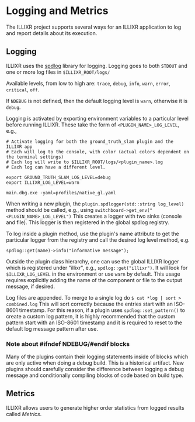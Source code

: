 # Logging and Metrics

The ILLIXR project supports several ways for an ILLIXR application to log and report details about
its execution.

## Logging

ILLIXR uses the [spdlog](https://github.com/gabime/spdlog) library for logging. Logging goes to both `STDOUT` and one or
more log files in `$ILLIXR_ROOT/logs/`

Available levels, from low to high are: `trace`, `debug`, `info`, `warn`, `error`, `critical`, `off`.

If `NDEBUG` is not defined, then the default logging level is `warn`, otherwise it is `debug`.

Logging is activated by exporting environment variables to a particular level before running ILLIXR. These take the form
of `<PLUGIN_NAME>_LOG_LEVEL`, e.g.,

```  { .bash .copy }
# Activate logging for both the ground_truth_slam plugin and the ILLIXR app
# Each will log to the console, with color (actual colors dependent on the terminal settings)
# Each log will write to $ILLIXR_ROOT/logs/<plugin_name>.log
# Each log can have a different level.

export GROUND_TRUTH_SLAM_LOG_LEVEL=debug
export ILLIXR_LOG_LEVEL=warn

main.dbg.exe -yaml=profiles/native_gl.yaml
``` 

When writing a new plugin, the `plugin.spdlogger(std::string log_level)` method should be called, e.g., using
`switchboard->get_env("<PLUGIN_NAME>_LOG_LEVEL")` This creates a logger with two sinks (console and file). This logger
is then registered in the global spdlog registry.

To log inside a plugin method, use the plugin's name attribute to get the particular logger from the registry and call
the desired log level method, e.g.

```
spdlog::get(name)->info("informative message");
```

Outside the plugin class hierarchy, one can use the global ILLIXR logger which is registered under "illixr", e.g.,
`spdlog::get("illixr")`. It will look for `$ILLIXR_LOG_LEVEL` in the environment or use `warn` by default. This usage
requires explicitly adding the name of the component or file to the output message, if desired.

Log files are appended. To merge to a single log do `$ cat *log | sort > combined.log` This will sort correctly because
the entries start with an ISO-8601 timestamp. For this reason, if a plugin uses `spdlog::set_pattern()` to create a
custom log pattern, it is highly recommended that the custom pattern start with an ISO-8601 timestamp and it is required
to reset to the default log message pattern after use.

### Note about #ifndef NDEBUG/#endif blocks

Many of the plugins contain their logging statements inside of blocks which are only active when doing a debug build.
This is a historical artifact. New plugins should carefully consider the difference between logging a debug message and
conditionally compiling blocks of code based on build type.

## Metrics

ILLIXR allows users to generate higher order statistics from logged results called _Metrics_.


[//]: # (- Internal -)

[20]:    glossary.md#sqlite
